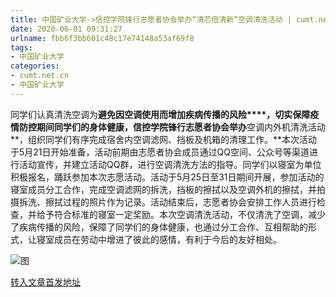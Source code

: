 ```yaml
---
title: 中国矿业大学->信控学院锋行志愿者协会举办“清芯倍清新”空调清洗活动 | cumt.net.cn
date: 2020-06-01 09:31:27
urlname: fbb6f3bb601c48c17e74148a53af69f8
tags: 
- 中国矿业大学
categories:
- cumt.net.cn
- 中国矿业大学
---
```

同学们认真清洗空调为**避免因空调使用而增加疾病传播的风险****，**切实保障疫情防控期间同学们的身体健康，信控学院锋行志愿者协会**举办**空调内外机清洗活动**，组织同学们有序完成宿舍内空调滤网、挡板及机箱的清理工作。**本次活动于5月21日开始准备，活动前期由志愿者协会成员通过QQ空间、公众号等渠道进行活动宣传，并建立活动QQ群，进行空调清洗方法的指导。同学们以寝室为单位积极报名，踊跃参加本次志愿活动。活动于5月25日至31日期间开展，参加活动的寝室成员分工合作，完成空调滤网的拆洗，挡板的擦拭以及空调外机的擦拭，并拍摄拆洗、擦拭过程的照片作为记录。活动结束后，志愿者协会安排工作人员进行检查，并给予符合标准的寝室一定奖励。本次空调清洗活动，不仅清洗了空调，减少了疾病传播的风险，保障了同学们的身体健康，也通过分工合作、互相帮助的形式，让寝室成员在劳动中增进了彼此的感情，有利于今后的友好相处。

![图](http://xwzx.cumt.edu.cn/_upload/article/images/4d/bf/aedff3024ce0b8117c88ab8badd7/7609f76b-17ee-4ffa-a910-6dbdfc402529.jpg)

[转入文章首发地址](http://xwzx.cumt.edu.cn/a8/f0/c523a567536/page.htm)